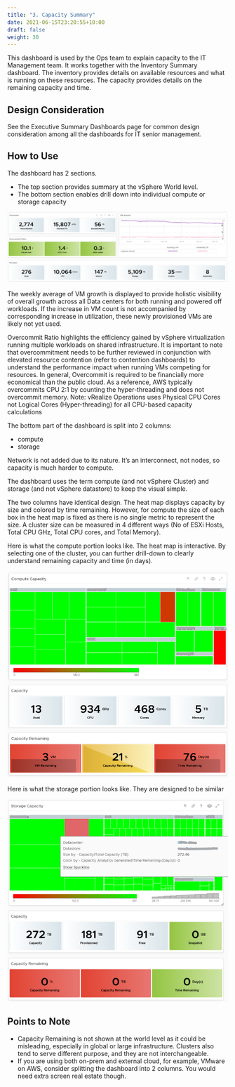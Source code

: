 ```yaml
---
title: "3. Capacity Summary"
date: 2021-06-15T23:20:55+10:00
draft: false
weight: 30
---
```


This dashboard is used by the Ops team to explain capacity to the IT Management team. It works together with the Inventory Summary dashboard. The inventory provides details on available resources and what is running on these resources. The capacity provides details on the remaining capacity and time.

## Design Consideration

See the Executive Summary Dashboards page for common design consideration among all the dashboards for IT senior management. 

## How to Use

The dashboard has 2 sections.
- The top section provides summary at the vSphere World level.
- The bottom section enables drill down into individual compute or storage capacity

![](3.7.3-fig-1.png)

The weekly average of VM growth is displayed to provide holistic visibility of overall growth across all Data centers for both running and powered off workloads. If the increase in VM count is not accompanied by corresponding increase in utilization, these newly provisioned VMs are likely not yet used.

Overcommit Ratio highlights the efficiency gained by vSphere virtualization running multiple workloads on shared infrastructure. It is important to note that overcommitment needs to be further reviewed in conjunction with elevated resource contention (refer to contention dashboards) to understand the performance impact when running VMs competing for resources. In general, Overcommit is required to be financially more economical than the public cloud. As a reference, AWS typically overcommits CPU 2:1 by counting the hyper-threading and does not overcommit memory. Note: vRealize Operations uses Physical CPU Cores not Logical Cores (Hyper-threading) for all CPU-based capacity calculations 

The bottom part of the dashboard is split into 2 columns: 
- compute 
- storage

Network is not added due to its nature. It’s an interconnect, not nodes, so capacity is much harder to compute.

The dashboard uses the term compute (and not vSphere Cluster) and storage (and not vSphere datastore) to keep the visual simple. 

The two columns have identical design. The heat map displays capacity by size and colored by time remaining. However, for compute the size of each box in the heat map is fixed as there is no single metric to represent the size. A cluster size can be measured in 4 different ways (No of ESXi Hosts, Total CPU GHz, Total CPU cores, and Total Memory).

Here is what the compute portion looks like. The heat map is interactive. By selecting one of the cluster, you can further drill-down to clearly understand remaining capacity and time (in days).

![](3.7.3-fig-2.png)
 
Here is what the storage portion looks like. They are designed to be similar

![](3.7.3-fig-3.png)
 
## Points to Note
- Capacity Remaining is not shown at the world level as it could be misleading, especially in global or large infrastructure. Clusters also tend to serve different purpose, and they are not interchangeable. 
- If you are using both on-prem and external cloud, for example, VMware on AWS, consider splitting the dashboard into 2 columns. You would need extra screen real estate though.